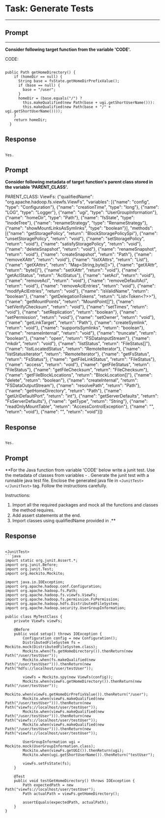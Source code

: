# Task: Generate Tests

---

## Prompt

****

**Consider following target function from the variable 'CODE'.**

CODE:

```

public Path getHomeDirectory() {
    if (homeDir == null) {
      String base = fsState.getHomeDirPrefixValue();
      if (base == null) {
        base = "/user";
      }
      homeDir = (base.equals("/") ?
        this.makeQualified(new Path(base + ugi.getShortUserName())):
        this.makeQualified(new Path(base + "/" + ugi.getShortUserName())));
    }
    return homeDir;
  }

```

## Response

```

Yes.

```

## Prompt

**Consider following metadata of target function's parent class stored in the variable 'PARENT_CLASS'.**


PARENT_CLASS: 
ViewFs: {"qualifiedName": "org.apache.hadoop.fs.viewfs.ViewFs", "variables": [{"name": "config", "type": "Configuration"}, {"name": "creationTime", "type": "long"}, {"name": "LOG", "type": "Logger"}, {"name": "ugi", "type": "UserGroupInformation"}, {"name": "homeDir", "type": "Path"}, {"name": "fsState", "type": "InodeTree<AbstractFileSystem>"}, {"name": "renameStrategy", "type": "RenameStrategy"}, {"name": "showMountLinksAsSymlinks", "type": "boolean"}], "methods": [{"name": "getStoragePolicy", "return": "BlockStoragePolicySpi"}, {"name": "unsetStoragePolicy", "return": "void"}, {"name": "setStoragePolicy", "return": "void"}, {"name": "satisfyStoragePolicy", "return": "void"}, {"name": "deleteSnapshot", "return": "void"}, {"name": "renameSnapshot", "return": "void"}, {"name": "createSnapshot", "return": "Path"}, {"name": "removeXAttr", "return": "void"}, {"name": "listXAttrs", "return": "List<String>"}, {"name": "getXAttrs", "return": "Map<String,byte[]>"}, {"name": "getXAttr", "return": "byte[]"}, {"name": "setXAttr", "return": "void"}, {"name": "getAclStatus", "return": "AclStatus"}, {"name": "setAcl", "return": "void"}, {"name": "removeAcl", "return": "void"}, {"name": "removeDefaultAcl", "return": "void"}, {"name": "removeAclEntries", "return": "void"}, {"name": "modifyAclEntries", "return": "void"}, {"name": "isValidName", "return": "boolean"}, {"name": "getDelegationTokens", "return": "List<Token<?>>"}, {"name": "getMountPoints", "return": "MountPoint[]"}, {"name": "setVerifyChecksum", "return": "void"}, {"name": "setTimes", "return": "void"}, {"name": "setReplication", "return": "boolean"}, {"name": "setPermission", "return": "void"}, {"name": "setOwner", "return": "void"}, {"name": "getLinkTarget", "return": "Path"}, {"name": "createSymlink", "return": "void"}, {"name": "supportsSymlinks", "return": "boolean"}, {"name": "renameInternal", "return": "void"}, {"name": "truncate", "return": "boolean"}, {"name": "open", "return": "FSDataInputStream"}, {"name": "mkdir", "return": "void"}, {"name": "listStatus", "return": "FileStatus[]"}, {"name": "listLocatedStatus", "return": "RemoteIterator<LocatedFileStatus>"}, {"name": "listStatusIterator", "return": "RemoteIterator<FileStatus>"}, {"name": "getFsStatus", "return": "FsStatus"}, {"name": "getFileLinkStatus", "return": "FileStatus"}, {"name": "access", "return": "void"}, {"name": "getFileStatus", "return": "FileStatus"}, {"name": "getFileChecksum", "return": "FileChecksum"}, {"name": "getFileBlockLocations", "return": "BlockLocation[]"}, {"name": "delete", "return": "boolean"}, {"name": "createInternal", "return": "FSDataOutputStream"}, {"name": "resolvePath", "return": "Path"}, {"name": "getHomeDirectory", "return": "Path"}, {"name": "getUriDefaultPort", "return": "int"}, {"name": "getServerDefaults", "return": "FsServerDefaults"}, {"name": "getType", "return": "String"}, {"name": "readOnlyMountTable", "return": "AccessControlException"}, {"name": "<obinit>", "return": "void"}, {"name": "<clinit>", "return": "void"}]}

## Response

```

Yes.

```

## Prompt

**For the Java function from variable 'CODE' below write a junit test. Use the metadata of classes from variables - <META-DATA>. Generate the junit test with a runnable java test file. Enclose the generated java file in `<JunitTest></JunitTest>` tag. Follow the instructions carefully. 

Instructions: 
1. Import all the required packages and mock all the functions and classes the method requires. 
2. Add assert statements at the end. 
3. Import classes using qualifiedName provided in <META-DATA>.**

## Response

```

<JunitTest>
```java
import static org.junit.Assert.*;
import org.junit.Before;
import org.junit.Test;
import org.mockito.Mockito;

import java.io.IOException;
import org.apache.hadoop.conf.Configuration;
import org.apache.hadoop.fs.Path;
import org.apache.hadoop.fs.viewfs.ViewFs;
import org.apache.hadoop.fs.permission.FsPermission;
import org.apache.hadoop.hdfs.DistributedFileSystem;
import org.apache.hadoop.security.UserGroupInformation;

public class MyTestClass {
    private ViewFs viewFs;
    
    @Before
    public void setup() throws IOException {
        Configuration config = new Configuration();
        DistributedFileSystem fs = Mockito.mock(DistributedFileSystem.class);
        Mockito.when(fs.getHomeDirectory()).thenReturn(new Path("/user/testUser"));
        Mockito.when(fs.makeQualified(new Path("/user/testUser"))).thenReturn(new Path("hdfs://localhost/user/testUser"));
        
        viewFs = Mockito.spy(new ViewFs(config));
        Mockito.when(viewFs.getHomeDirectory()).thenReturn(new Path("/user/testUser"));
        Mockito.when(viewFs.getHomeDirPrefixValue()).thenReturn("/user");
        Mockito.when(viewFs.makeQualified(new Path("/user/testUser"))).thenReturn(new Path("viewfs://localhost/user/testUser"));
        Mockito.when(viewFs.makeQualified(new Path("/user/testUser"))).thenReturn(new Path("viewfs://localhost/user/testUser"));
        Mockito.when(viewFs.makeQualified(new Path("/user/testUser"))).thenReturn(new Path("viewfs://localhost/user/testUser"));
        
        UserGroupInformation ugi = Mockito.mock(UserGroupInformation.class);
        Mockito.when(viewFs.getUGI()).thenReturn(ugi);
        Mockito.when(ugi.getShortUserName()).thenReturn("testUser");
        
        viewFs.setFsState(fs);
    }
    
    @Test
    public void testGetHomeDirectory() throws IOException {
        Path expectedPath = new Path("viewfs://localhost/user/testUser");
        Path actualPath = viewFs.getHomeDirectory();
        
        assertEquals(expectedPath, actualPath);
    }
}
```
</JunitTest>

```